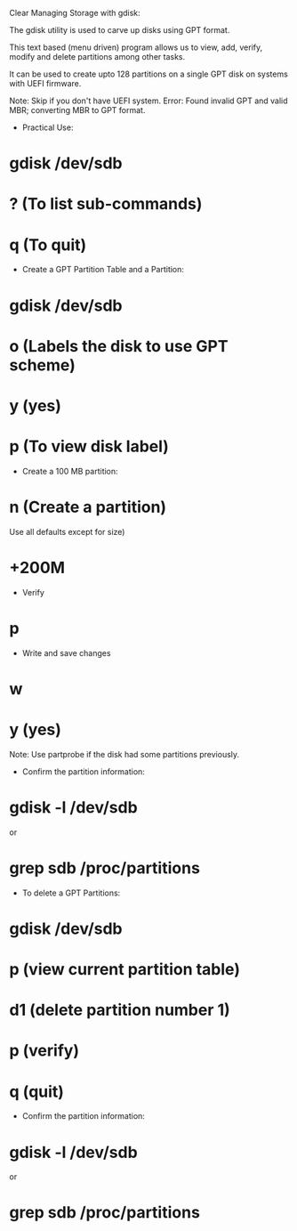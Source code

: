 Clear
Managing Storage with gdisk:

The gdisk utility is used to carve up disks using GPT
format.

This text based (menu driven) program allows us to
view, add, verify, modify and delete partitions among
other tasks.

It can be used to create upto 128 partitions on a single
GPT disk on systems with UEFI firmware.

Note: Skip if you don't have UEFI system.
Error: Found invalid GPT and valid MBR; converting MBR
to GPT format.




- Practical Use: 

# gdisk /dev/sdb
# ? (To list sub-commands)
# q (To quit)


- Create a GPT Partition Table and a Partition:

# gdisk /dev/sdb
# o (Labels the disk to use GPT scheme)
# y (yes)
# p (To view disk label)

- Create a 100 MB partition:
# n (Create a partition)
Use all defaults except for size)
# +200M

- Verify 
# p
- Write and save changes
# w 
# y (yes)


Note: Use partprobe if the disk had some partitions 
previously.

- Confirm the partition information:

# gdisk -l /dev/sdb
or
# grep sdb /proc/partitions


- To delete a GPT Partitions: 

# gdisk /dev/sdb
# p (view current partition table)
# d1 (delete partition number 1)
# p (verify)
# q (quit)


- Confirm the partition information:

# gdisk -l /dev/sdb
or
# grep sdb /proc/partitions



































